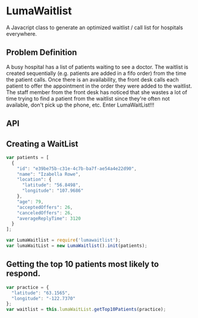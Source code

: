 # LumaWaitlist

A Javacript class to generate an optimized waitlist / call list for hospitals everywhere.

## Problem Definition

A busy hospital has a list of patients waiting to see a doctor. The waitlist is created sequentially (e.g. patients are added in a fifo order) from the time the patient calls.  Once there is an availability, the front desk calls each patient to offer the appointment in the order they were added to the waitlist. The staff member from the front desk has noticed that she wastes a lot of time trying to find a patient from the waitlist since they&#39;re often not available, don&#39;t pick up the phone, etc.  Enter LumaWaitList!!!

## API

## Creating a WaitList

```javascript
var patients = [
  {
    "id": "e39be75b-c31e-4c7b-ba7f-ae54a4e22d90",
    "name": "Izabella Rowe",
    "location": {
      "latitude": "56.8498",
      "longitude": "107.9686"
    },
    "age": 79,
    "acceptedOffers": 26,
    "canceledOffers": 26,
    "averageReplyTime": 3120
  }
];

var LumaWaitlist = require('lumawaitlist');
var lumaWaitList = new LumaWaitlist().init(patients);
```

## Getting the top 10 patients most likely to respond.
```javascript
var practice = {
  "latitude": "63.1565",
  "longitude": "-122.7370"
};
var waitlist = this.lumaWaitList.getTop10Patients(practice);
```